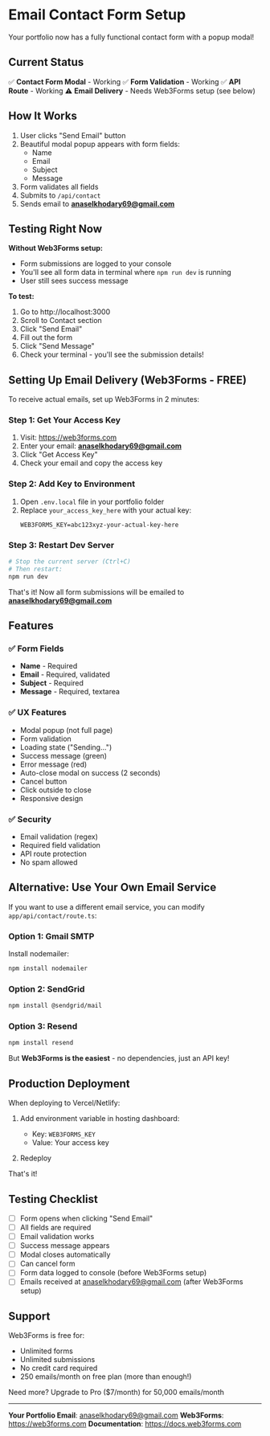 # Email Contact Form Setup

Your portfolio now has a fully functional contact form with a popup modal!

## Current Status

✅ **Contact Form Modal** - Working
✅ **Form Validation** - Working
✅ **API Route** - Working
⚠️ **Email Delivery** - Needs Web3Forms setup (see below)

## How It Works

1. User clicks "Send Email" button
2. Beautiful modal popup appears with form fields:
   - Name
   - Email
   - Subject
   - Message
3. Form validates all fields
4. Submits to `/api/contact`
5. Sends email to **anaselkhodary69@gmail.com**

## Testing Right Now

**Without Web3Forms setup:**
- Form submissions are logged to your console
- You'll see all form data in terminal where `npm run dev` is running
- User still sees success message

**To test:**
1. Go to http://localhost:3000
2. Scroll to Contact section
3. Click "Send Email"
4. Fill out the form
5. Click "Send Message"
6. Check your terminal - you'll see the submission details!

## Setting Up Email Delivery (Web3Forms - FREE)

To receive actual emails, set up Web3Forms in 2 minutes:

### Step 1: Get Your Access Key

1. Visit: https://web3forms.com
2. Enter your email: **anaselkhodary69@gmail.com**
3. Click "Get Access Key"
4. Check your email and copy the access key

### Step 2: Add Key to Environment

1. Open `.env.local` file in your portfolio folder
2. Replace `your_access_key_here` with your actual key:
   ```
   WEB3FORMS_KEY=abc123xyz-your-actual-key-here
   ```

### Step 3: Restart Dev Server

```bash
# Stop the current server (Ctrl+C)
# Then restart:
npm run dev
```

That's it! Now all form submissions will be emailed to **anaselkhodary69@gmail.com**

## Features

### ✅ Form Fields
- **Name** - Required
- **Email** - Required, validated
- **Subject** - Required
- **Message** - Required, textarea

### ✅ UX Features
- Modal popup (not full page)
- Form validation
- Loading state ("Sending...")
- Success message (green)
- Error message (red)
- Auto-close modal on success (2 seconds)
- Cancel button
- Click outside to close
- Responsive design

### ✅ Security
- Email validation (regex)
- Required field validation
- API route protection
- No spam allowed

## Alternative: Use Your Own Email Service

If you want to use a different email service, you can modify `app/api/contact/route.ts`:

### Option 1: Gmail SMTP
Install nodemailer:
```bash
npm install nodemailer
```

### Option 2: SendGrid
```bash
npm install @sendgrid/mail
```

### Option 3: Resend
```bash
npm install resend
```

But **Web3Forms is the easiest** - no dependencies, just an API key!

## Production Deployment

When deploying to Vercel/Netlify:

1. Add environment variable in hosting dashboard:
   - Key: `WEB3FORMS_KEY`
   - Value: Your access key

2. Redeploy

That's it!

## Testing Checklist

- [ ] Form opens when clicking "Send Email"
- [ ] All fields are required
- [ ] Email validation works
- [ ] Success message appears
- [ ] Modal closes automatically
- [ ] Can cancel form
- [ ] Form data logged to console (before Web3Forms setup)
- [ ] Emails received at anaselkhodary69@gmail.com (after Web3Forms setup)

## Support

Web3Forms is free for:
- Unlimited forms
- Unlimited submissions
- No credit card required
- 250 emails/month on free plan (more than enough!)

Need more? Upgrade to Pro ($7/month) for 50,000 emails/month

---

**Your Portfolio Email**: anaselkhodary69@gmail.com
**Web3Forms**: https://web3forms.com
**Documentation**: https://docs.web3forms.com
